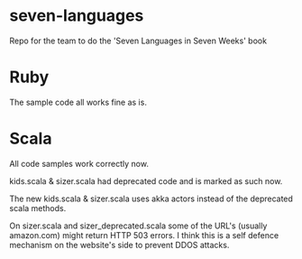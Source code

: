 # seven-languages

Repo for the team to do the 'Seven Languages in Seven Weeks' book

# Ruby

The sample code all works fine as is.

# Scala

All code samples work correctly now.

kids.scala & sizer.scala had deprecated code and is marked as such now.

The new kids.scala & sizer.scala uses akka actors instead of the deprecated scala methods.

On sizer.scala and sizer_deprecated.scala some of the URL's (usually amazon.com) might return HTTP 503 errors. I think this is a self defence mechanism on the website's side to prevent DDOS attacks.

